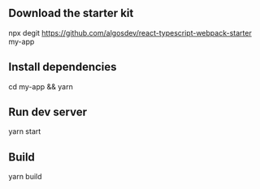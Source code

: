 ## Download the starter kit

npx degit https://github.com/algosdev/react-typescript-webpack-starter my-app

## Install dependencies

cd my-app &&
yarn

## Run dev server

yarn start

## Build

yarn build
